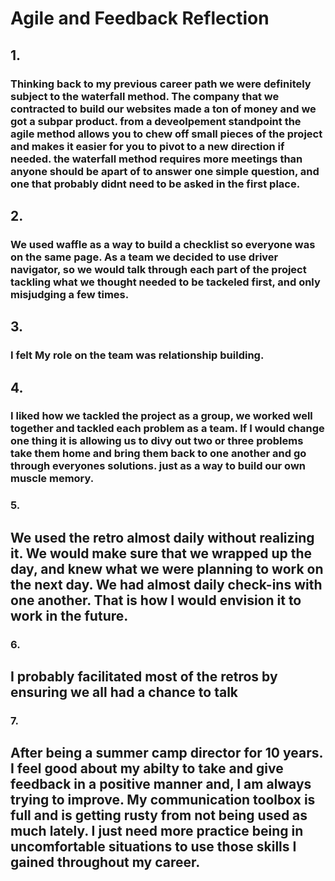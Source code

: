 # Agile and Feedback Reflection

## 1. 
### Thinking back to my previous career path we were definitely subject to the waterfall method. The company that we contracted to build our websites made a ton of money and we got a subpar product. from a deveolpement standpoint the agile method allows you to chew off small pieces of the project and makes it easier for you to pivot to a new direction if needed. the waterfall method requires more meetings than anyone should be apart of to answer one simple question, and one that probably didnt need to be asked in the first place. 

## 2. 
### We used waffle as a way to build a checklist so everyone was on the same page. As a team we decided to use driver navigator, so we would talk through each part of the project tackling what we thought needed to be tackeled first, and only misjudging a few times. 

## 3.
### I felt My role on the team was relationship building. 

## 4.
### I liked how we tackled the project as a group, we worked well together and tackled each problem as a team. If I would change one thing it is allowing us to divy out two or three problems take them home and bring them back to one another and go through everyones solutions. just as a way to build our own muscle memory. 

### 5.
## We used the retro almost daily without realizing it. We would make sure that we wrapped up the day, and knew what we were planning to work on the next day. We had almost daily check-ins with one another. That is how I would envision it to work in the future. 

### 6. 
## I probably facilitated most of the retros by ensuring we all had a chance to talk 

### 7. 
## After being a summer camp director for 10 years. I feel good about my abilty to take and give feedback in a positive manner and, I am always trying to improve. My communication toolbox is full and is getting rusty from not being used as much lately. I just need more practice being in uncomfortable situations to use those skills I gained throughout my career. 